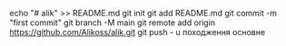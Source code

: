 echo "# alik" >> README.md 
git init 
git add README.md 
git commit -m "first commit" 
git branch -M main 
git remote add origin https://github.com/Alikoss/alik.git
 git push - u походження основне
